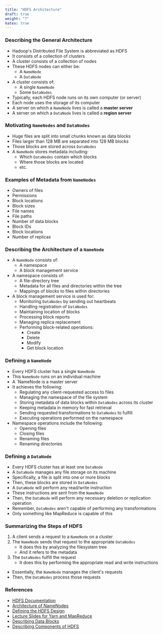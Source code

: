 ```yaml
---
title: "HDFS Architecture"
draft: true
weight: "7"
katex: true
---
```


### Describing the General Architecture
- Hadoop's Distributed File System is abbreviated as HDFS
- It consists of a collection of clusters
- A cluster consists of a collection of nodes
- These HDFS nodes can either be:
	- A `NameNode`
	- A `DataNode`
- A cluster consists of:
	- A single `NameNode`
	- Some `DataNodes`
- Typically, each HDFS node runs on its own computer (or server)
- Each node uses the storage of its computer
- A server on which a `NameNode` lives is called a **master server**
- A server on which a `DataNode` lives is called a **region server**

### Motivating `NameNodes` and `DataNodes`
- Huge files are split into small chunks known as data blocks
- Files larger than $128$ MB are separated into $128$ MB blocks
- Those blocks are stored across `DataNodes`
- A `NameNode` stores metadata including:
	- Which `DataNodes` contain which blocks
	- Where those blocks are located
	- etc.

### Examples of Metadata from `NameNodes`
- Owners of files
- Permissions
- Block locations
- Block sizes
- File names
- File paths
- Number of data blocks
- Block IDs
- Block locations
- Number of replicas

### Describing the Architecture of a `NameNode`
- A `NameNode` consists of:
	- A namespace
	- A block management service
- A namespace consists of:
	- A file-directory tree
	- Metadata for all files and directories within the tree
	- Mappings of blocks to files within directories
- A block management service is used for:
	- Monitoring `DataNodes` by sending out heartbeats
	- Handling registration of `DataNodes`
	- Maintaining location of blocks
	- Processing block reports
	- Managing replica replacement
	- Performing block-related operations:
		- Create
		- Delete
		- Modify
		- Get block location

### Defining a `NameNode`
- Every HDFS cluster has a single `NameNode`
- This `NameNode` runs on an individual machine
- A `NameNode is a master server
- It achieves the following:
	- Regulating any client-requested access to files
	- Managing the namespace of the file system
	- Storing metadata of data blocks within `DataNodes` across its cluster
	- Keeping metadata in memory for fast retrieval
	- Sending requested transformations to `DataNodes` to fulfill
	- Executing operations performed on the namespace
- Namespace operations include the following:
	- Opening files
	- Closing files
	- Renaming files
	- Renaming directories

### Defining a `DataNode`
- Every HDFS cluster has at least one `DataNode`
- A `DataNode` manages any file storage on its machine
- Specifically, a file is split into one or more blocks
- Then, these blocks are stored in `DataNodes`
- A `DataNode` will perform any read/write instruction
- These instructions are sent from the `NameNode`
- Then, the `DataNode` will perform any necessary deletion or replication operation
- Remember, `DataNodes` aren't capable of performing any transformations
- Only something like MapReduce is capable of this

### Summarizing the Steps of HDFS
1. A client sends a request to a `NameNode` on a cluster
2. The `NameNode` sends that request to the appropriate `DataNodes`
	- It does this by analyzing the filesystem tree
	- And it refers to the metadata
3. The `DataNodes` fulfill the request
	- It does this by performing the appropriate read and write instructions
- Essentially, the `NameNode` manages the client's requests
- Then, the `DataNodes` process those requests

### References
- [HDFS Documentation](https://hadoop.apache.org/docs/r1.2.1/hdfs_design.html)
- [Architecture of NameNodes](https://hadoop.apache.org/docs/r2.7.2/hadoop-project-dist/hadoop-hdfs/Federation.html)
- [Defining the HDFS Design](https://hadoop.apache.org/docs/r1.2.1/hdfs_design.html)
- [Lecture Slides for Yarn and MapReduce](https://www.slideshare.net/cloudera/introduction-to-yarn-and-mapreduce-2)
- [Describing Data Blocks](https://data-flair.training/blogs/data-block/)
- [Describing Components of HDFS](https://stackoverflow.com/a/23924959/12777044)
